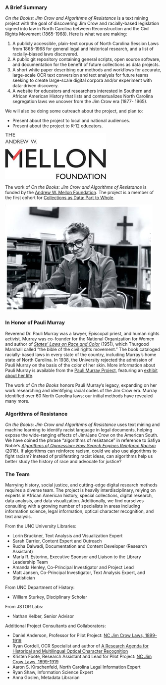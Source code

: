 ### A Brief Summary 
 
*On the Books: Jim Crow and Algorithms of Resistance* is a text mining project with the goal of discovering Jim Crow and racially-based legislation signed into law in North Carolina between Reconstruction and the Civil Rights Movement (1865-1968). Here is what we are making: 
 
 1. A publicly accessible, plain-text corpus of North Carolina Session Laws from 1865-1968 for general legal and historical research, and a list of racially-biased laws discovered. 
 2. A public git repository containing general scripts, open source software, and documentation for the benefit of future collections as data projects. 
 3. A short white paper describing our methods and workflows for accurate, large-scale OCR text conversion and text analysis for future teams seeking to create large-scale digital corpora and/or experiment with data-driven discovery. 
 4. A website for educators and researchers interested in Southern and African American History that lists and contextualizes North Carolina segregation laws we uncover from the Jim Crow era (1877- 1965). 
 
 We will also be doing some outreach about the project, and plan to:  
* Present about the project to local and national audiences. 
* Present about the project to K-12 educators. 
 
 ![Mellon Logo](/images/mellon-foundation-logo.jpg) 

The work of *On the Books: Jim Crow and Algorithms of Resistance* is funded by the [Andrew W. Mellon Foundation](https://mellon.org/). The project is a member of the first cohort for [Collections as Data: Part to Whole](https://collectionsasdata.github.io/part2whole/). 

 ![Pauli Murray](/images/Pauli_Murray.jpg) 

### In Honor of Pauli Murray 

Reverend Dr. Pauli Murray was a lawyer, Episcopal priest, and human rights activist. Murray was co-founder for the National Organization for Women and author of *[States’ Laws on Race and Color]( http://www.worldcat.org/oclc/558131703)* (1951), which Thurgood Marshall called “the bible of the civil rights movement.” The book cataloged racially-based laws in every state of the country, including Murray’s home state of North Carolina. In 1938, the University rejected the admission of Pauli Murray on the basis of the color of her skin. More information about Pauli Murray is available from the [Pauli Murray Project](https://paulimurrayproject.org/), featuring an [exhibit about her life]( https://sites.fhi.duke.edu/paulimurrayproject/).  

The work of *On the Books* honors Pauli Murray’s legacy, expanding on her work researching and identifying racial codes of the Jim Crow era. Murray identified over 60 North Carolina laws; our initial methods have revealed many more. 

### Algorithms of Resistance 
 
*On the Books: Jim Crow and Algorithms of Resistance* uses text mining and machine learning to identify racist language in legal documents, helping expose the wide-ranging effects of Jim/Jane Crow on the American South. We have coined the phrase “algorithms of resistance” in reference to Safiya Noble’s *[Algorithms of Oppression: How Search Engines Reinforce Racism]( http://www.worldcat.org/oclc/987591529)* (2018). If algorithms can reinforce racism, could we also use algorithms to fight racism? Instead of proliferating racist ideas, can algorithms help us better study the history of race and advocate for justice?  
 
### The Team 
 
Marrying history, social justice, and cutting-edge digital research methods requires a diverse team. The project is heavily interdisciplinary, relying on experts in African American history, special collections, digital research, data analysis, and data visualization. Additionally, we find ourselves consulting with a growing number of specialists in areas including information science, legal information, optical character recognition, and text analysis.  
 
From the UNC University Libraries: 
* Lorin Bruckner, Text Analysis and Visualization Expert 
* Sarah Carrier, Content Expert and Outreach 
* Rucha Dalwadi, Documentation and Content Developer (Research Assistant) 
* María R. Estorino, Executive Sponsor and Liaison to the Library Leadership Team 
* Amanda Henley, Co-Principal Investigator and Project Lead  
* Matt Jansen, Co-Principal Investigator, Text Analysis Expert, and Statistician 

From UNC Department of History: 
* William Sturkey, Disciplinary Scholar 
 
From JSTOR Labs: 
* Nathan Kelber, Senior Advisor 
 
Additional Project Consultants and Collaborators: 
* Daniel Anderson, Professor for Pilot Project: [NC Jim Crow Laws, 1899-1919](http://nc-jim-crow-laws.prospect.unc.edu/) 
* Ryan Cordell, OCR Specialist and author of [A Research Agenda for Historical and Multilingual Optical Character Recognition](https://ocr.northeastern.edu/report/) 
* Kristen Foote, Research Assistant and Lead for Pilot Project: [NC Jim Crow Laws, 1899-1919](http://nc-jim-crow-laws.prospect.unc.edu/) 
* Aaron S. Kirschenfeld, North Carolina Legal Information Expert 
* Ryan Shaw, Information Science Expert 
* Anna Goslen, Metadata Librarian
